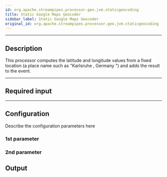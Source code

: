 ```yaml
---
id: org.apache.streampipes.processor.geo.jvm.staticgeocoding
title: Static Google Maps Geocoder
sidebar_label: Static Google Maps Geocoder
original_id: org.apache.streampipes.processor.geo.jvm.staticgeocoding
---
```


<!--
  ~ Licensed to the Apache Software Foundation (ASF) under one or more
  ~ contributor license agreements.  See the NOTICE file distributed with
  ~ this work for additional information regarding copyright ownership.
  ~ The ASF licenses this file to You under the Apache License, Version 2.0
  ~ (the "License"); you may not use this file except in compliance with
  ~ the License.  You may obtain a copy of the License at
  ~
  ~    http://www.apache.org/licenses/LICENSE-2.0
  ~
  ~ Unless required by applicable law or agreed to in writing, software
  ~ distributed under the License is distributed on an "AS IS" BASIS,
  ~ WITHOUT WARRANTIES OR CONDITIONS OF ANY KIND, either express or implied.
  ~ See the License for the specific language governing permissions and
  ~ limitations under the License.
  ~
  -->



<p align="center"> 
</p>

***

## Description

This processor computes the latitude and longitude values from a fixed location (a place name such as "Karlsruhe
, Germany
") and adds the result to the event.

***

## Required input



***

## Configuration

Describe the configuration parameters here

### 1st parameter


### 2nd parameter

## Output
